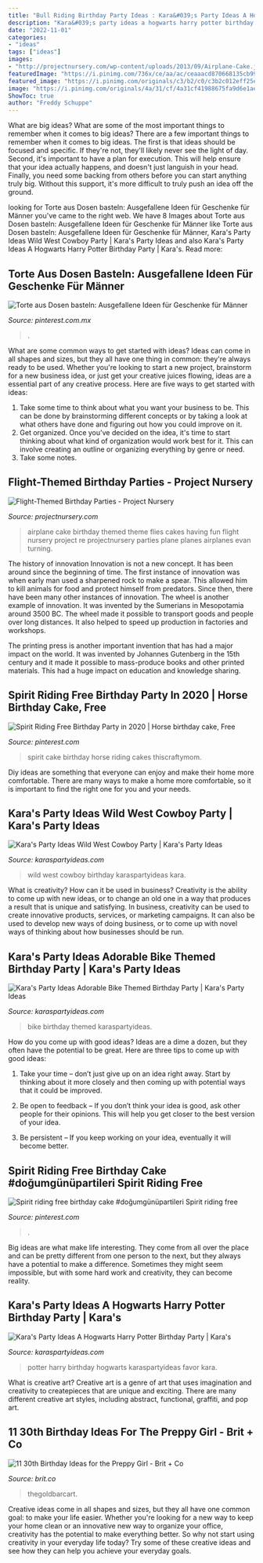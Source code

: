 ```yaml
---
title: "Bull Riding Birthday Party Ideas : Kara&#039;s Party Ideas A Hogwarts Harry Potter Birthday Party"
description: "Kara&#039;s party ideas a hogwarts harry potter birthday party"
date: "2022-11-01"
categories:
- "ideas"
tags: ["ideas"]
images:
- "http://projectnursery.com/wp-content/uploads/2013/09/Airplane-Cake.jpg"
featuredImage: "https://i.pinimg.com/736x/ce/aa/ac/ceaaacd870668135cb999a67b9c698de.jpg"
featured_image: "https://i.pinimg.com/originals/c3/b2/c0/c3b2c012eff25ef44d405dceabff28c4.jpg"
image: "https://i.pinimg.com/originals/4a/31/cf/4a31cf41988675fa9d6e1ae695942729.jpg"
ShowToc: true
author: "Freddy Schuppe"
---
```



What are big ideas? What are some of the most important things to remember when it comes to big ideas?
There are a few important things to remember when it comes to big ideas. The first is that ideas should be focused and specific. If they're not, they'll likely never see the light of day. Second, it's important to have a plan for execution. This will help ensure that your idea actually happens, and doesn't just languish in your head. Finally, you need some backing from others before you can start anything truly big. Without this support, it's more difficult to truly push an idea off the ground.

	

		
looking for Torte aus Dosen basteln: Ausgefallene Ideen für Geschenke für Männer you've came to the right web. We have 8 Images about Torte aus Dosen basteln: Ausgefallene Ideen für Geschenke für Männer like Torte aus Dosen basteln: Ausgefallene Ideen für Geschenke für Männer, Kara&#039;s Party Ideas Wild West Cowboy Party | Kara&#039;s Party Ideas and also Kara&#039;s Party Ideas A Hogwarts Harry Potter Birthday Party | Kara&#039;s. Read more:
		
    
## Torte Aus Dosen Basteln: Ausgefallene Ideen Für Geschenke Für Männer

<img loading=lazy src="https://i.pinimg.com/736x/ce/aa/ac/ceaaacd870668135cb999a67b9c698de.jpg" onerror="this.onerror=null;this.src='https://tse3.mm.bing.net/th?id=OIP.138jhWNtHqw0v1vK5Ky12gHaJ3&amp;pid=15.1';" alt="Torte aus Dosen basteln: Ausgefallene Ideen für Geschenke für Männer">

_Source: pinterest.com.mx_

>. 

	

What are some common ways to get started with ideas?
Ideas can come in all shapes and sizes, but they all have one thing in common: they're always ready to be used. Whether you're looking to start a new project, brainstorm for a new business idea, or just get your creative juices flowing, ideas are a essential part of any creative process. Here are five ways to get started with ideas: 
1. Take some time to think about what you want your business to be. This can be done by brainstorming different concepts or by taking a look at what others have done and figuring out how you could improve on it. 
2. Get organized. Once you've decided on the idea, it's time to start thinking about what kind of organization would work best for it. This can involve creating an outline or organizing everything by genre or need. 
3. Take some notes.

    
## Flight-Themed Birthday Parties - Project Nursery

<img loading=lazy src="http://projectnursery.com/wp-content/uploads/2013/09/Airplane-Cake.jpg" onerror="this.onerror=null;this.src='https://tse4.mm.bing.net/th?id=OIP.C-wBV__mW00JBtCJq50XBgHaLH&amp;pid=15.1';" alt="Flight-Themed Birthday Parties - Project Nursery">

_Source: projectnursery.com_

>airplane cake birthday themed theme flies cakes having fun flight nursery project re projectnursery parties plane planes airplanes evan turning. 

	

The history of innovation
Innovation is not a new concept. It has been around since the beginning of time. The first instance of innovation was when early man used a sharpened rock to make a spear. This allowed him to kill animals for food and protect himself from predators. Since then, there have been many other instances of innovation.
The wheel is another example of innovation. It was invented by the Sumerians in Mesopotamia around 3500 BC. The wheel made it possible to transport goods and people over long distances. It also helped to speed up production in factories and workshops.

The printing press is another important invention that has had a major impact on the world. It was invented by Johannes Gutenberg in the 15th century and it made it possible to mass-produce books and other printed materials. This had a huge impact on education and knowledge sharing.

    
## Spirit Riding Free Birthday Party In 2020 | Horse Birthday Cake, Free

<img loading=lazy src="https://i.pinimg.com/originals/4a/31/cf/4a31cf41988675fa9d6e1ae695942729.jpg" onerror="this.onerror=null;this.src='https://tse1.mm.bing.net/th?id=OIP.T8m4VfUC16Q3E7GqZajLAQHaLJ&amp;pid=15.1';" alt="Spirit Riding Free Birthday Party in 2020 | Horse birthday cake, Free">

_Source: pinterest.com_

>spirit cake birthday horse riding cakes thiscraftymom. 

	

Diy ideas are something that everyone can enjoy and make their home more comfortable. There are many ways to make a home more comfortable, so it is important to find the right one for you and your needs.

    
## Kara&#039;s Party Ideas Wild West Cowboy Party | Kara&#039;s Party Ideas

<img loading=lazy src="https://karaspartyideas.com/wp-content/uploads/2018/03/Wild-West-Cowboy-Party-via-Karas-Party-Ideas-KarasPartyIdeas.com2_.jpeg" onerror="this.onerror=null;this.src='https://tse4.mm.bing.net/th?id=OIP.meBjaEzyI3HFz5QoZ_7-_gHaLG&amp;pid=15.1';" alt="Kara&#039;s Party Ideas Wild West Cowboy Party | Kara&#039;s Party Ideas">

_Source: karaspartyideas.com_

>wild west cowboy birthday karaspartyideas kara. 

	

What is creativity? How can it be used in business?
Creativity is the ability to come up with new ideas, or to change an old one in a way that produces a result that is unique and satisfying. In business, creativity can be used to create innovative products, services, or marketing campaigns. It can also be used to develop new ways of doing business, or to come up with novel ways of thinking about how businesses should be run.

    
## Kara&#039;s Party Ideas Adorable Bike Themed Birthday Party | Kara&#039;s Party Ideas

<img loading=lazy src="http://karaspartyideas.com/wp-content/uploads/2016/11/Bike-Themed-Birthday-Party-via-Karas-Party-Ideas-KarasPartyIdeas.com2_.jpeg" onerror="this.onerror=null;this.src='https://tse4.mm.bing.net/th?id=OIP.aXHpgYv5OEpWRRaHdVU2lwHaLH&amp;pid=15.1';" alt="Kara&#039;s Party Ideas Adorable Bike Themed Birthday Party | Kara&#039;s Party Ideas">

_Source: karaspartyideas.com_

>bike birthday themed karaspartyideas. 

	

How do you come up with good ideas?
Ideas are a dime a dozen, but they often have the potential to be great. Here are three tips to come up with good ideas:
1. Take your time – don’t just give up on an idea right away. Start by thinking about it more closely and then coming up with potential ways that it could be improved.

2. Be open to feedback – If you don’t think your idea is good, ask other people for their opinions. This will help you get closer to the best version of your idea.

3. Be persistent – If you keep working on your idea, eventually it will become better.

    
## Spirit Riding Free Birthday Cake #doğumgünüpartileri Spirit Riding Free

<img loading=lazy src="https://i.pinimg.com/originals/c3/b2/c0/c3b2c012eff25ef44d405dceabff28c4.jpg" onerror="this.onerror=null;this.src='https://tse1.mm.bing.net/th?id=OIP.PQwiSp0bxqvwve8NOyoX6gHaLH&amp;pid=15.1';" alt="Spirit riding free birthday cake #doğumgünüpartileri Spirit riding free">

_Source: pinterest.com_

>. 

	

Big ideas are what make life interesting. They come from all over the place and can be pretty different from one person to the next, but they always have a potential to make a difference. Sometimes they might seem impossible, but with some hard work and creativity, they can become reality.

    
## Kara&#039;s Party Ideas A Hogwarts Harry Potter Birthday Party | Kara&#039;s

<img loading=lazy src="https://karaspartyideas.com/wp-content/uploads/2017/07/Hogwarts-Harry-Potter-Birthday-Party-via-Karas-Party-Ideas-KarasPartyIdeas.com35.jpg" onerror="this.onerror=null;this.src='https://tse4.mm.bing.net/th?id=OIP.VfLpMGEWxme2vazaaNe3dgHaJ3&amp;pid=15.1';" alt="Kara&#039;s Party Ideas A Hogwarts Harry Potter Birthday Party | Kara&#039;s">

_Source: karaspartyideas.com_

>potter harry birthday hogwarts karaspartyideas favor kara. 

	

What is creative art?
Creative art is a genre of art that uses imagination and creativity to createpieces that are unique and exciting. There are many different creative art styles, including abstract, functional, graffiti, and pop art.

    
## 11 30th Birthday Ideas For The Preppy Girl - Brit + Co

<img loading=lazy src="https://www.brit.co/media-library/eyJhbGciOiJIUzI1NiIsInR5cCI6IkpXVCJ9.eyJpbWFnZSI6Imh0dHBzOi8vYXNzZXRzLnJibC5tcy8yMTY4MjQ5My9vcmlnaW4uanBnIiwiZXhwaXJlc19hdCI6MTY1NzE5ODk5NX0.X5oOIhKAHXHE-OfFrX6HMdc4h7rV0oU4FEL--SBZIhw/image.jpg?width=1500&amp;coordinates=80%2C0%2C81%2C0&amp;height=2000" onerror="this.onerror=null;this.src='https://tse2.mm.bing.net/th?id=OIP.nluljHLLXLuQsKN2uLMc4QHaI1&amp;pid=15.1';" alt="11 30th Birthday Ideas for the Preppy Girl - Brit + Co">

_Source: brit.co_

>thegoldbarcart. 

	

Creative ideas come in all shapes and sizes, but they all have one common goal: to make your life easier. Whether you're looking for a new way to keep your home clean or an innovative new way to organize your office, creativity has the potential to make everything better. So why not start using creativity in your everyday life today? Try some of these creative ideas and see how they can help you achieve your everyday goals.

